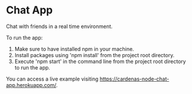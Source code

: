 # Chat App
Chat with friends in a real time environment.

To run the app:
1. Make sure to have installed npm in your machine.
2. Install packages using 'npm install' from the project root directory.
3. Execute 'npm start' in the command line from the project root directory to run the app.

You can access a live example visiting https://cardenas-node-chat-app.herokuapp.com/.
